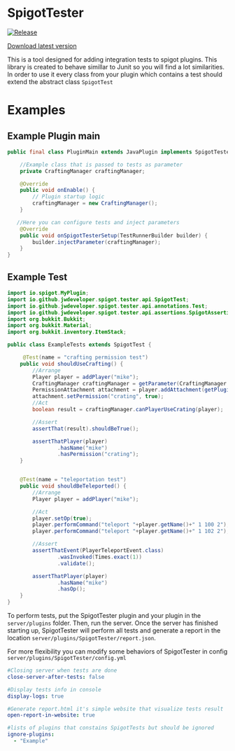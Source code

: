 # SpigotTester
[![Release](https://jitpack.io/v/jwdeveloper/SpigotTester.svg)](https://jitpack.io/#jwdeveloper/SpigotTester)


[Download latest version](https://github.com/jwdeveloper/SpigotTester/releases/latest)

This is a tool designed for adding integration tests to spigot plugins. This library is created to 
behave simillar to Junit so you will find a lot similarities. In order to use it
every class from your plugin which contains a test should extend the abstract class `SpigotTest`

# Examples 

## Example Plugin main 
``` java
public final class PluginMain extends JavaPlugin implements SpigotTesterSetup {

    //Example class that is passed to tests as parameter
    private CraftingManager craftingManager;

    @Override
    public void onEnable() {
        // Plugin startup logic
        craftingManager = new CraftingManager();
    }

   //Here you can configure tests and inject parameters
    @Override
    public void onSpigotTesterSetup(TestRunnerBuilder builder) {
        builder.injectParameter(craftingManager);
    }
}


```


## Example Test
```java 
import io.spigot.MyPlugin;
import io.github.jwdeveloper.spigot.tester.api.SpigotTest;
import io.github.jwdeveloper.spigot.tester.api.annotations.Test;
import io.github.jwdeveloper.spigot.tester.api.assertions.SpigotAssertion;
import org.bukkit.Bukkit;
import org.bukkit.Material;
import org.bukkit.inventory.ItemStack;

public class ExampleTests extends SpigotTest {

     @Test(name = "crafting permission test")
    public void shouldUseCrafting() {
        //Arrange
        Player player = addPlayer("mike");
        CraftingManager craftingManager = getParameter(CraftingManager.class);
        PermissionAttachment attachment = player.addAttachment(getPlugin());
        attachment.setPermission("crating", true);
        //Act
        boolean result = craftingManager.canPlayerUseCrating(player);

        //Assert
        assertThat(result).shouldBeTrue();

        assertThatPlayer(player)
                .hasName("mike")
                .hasPermission("crating");
    }


    @Test(name = "teleportation test")
    public void shouldBeTeleported() {
        //Arrange
        Player player = addPlayer("mike");

        //Act
        player.setOp(true);
        player.performCommand("teleport "+player.getName()+" 1 100 2");
        player.performCommand("teleport "+player.getName()+" 1 102 2");

        //Assert
        assertThatEvent(PlayerTeleportEvent.class)
                .wasInvoked(Times.exact(1))
                .validate();

        assertThatPlayer(player)
                .hasName("mike")
                .hasOp();
    }
}
```

To perform tests, put the SpigotTester plugin and your plugin in the `server/plugins` folder.
Then, run the server. Once the server has finished starting up, SpigotTester will perform all tests and generate a report in the location `server/plugins/SpigotTester/report.json`.


For more flexibility you can modify some behaviors of SpigotTester in config `server/plugins/SpigotTester/config.yml` 

```yaml
#Closing server when tests are done
close-server-after-tests: false

#Display tests info in console
display-logs: true

#Generate report.html it's simple website that visualize tests result
open-report-in-website: true

#lists of plugins that constains SpigotTests but should be ignored
ignore-plugins:
  - "Example"
```



